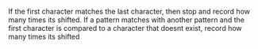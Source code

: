 If the first character matches the last character, then stop and record how many times its shifted.
If a pattern matches with another pattern and the first character is compared to a character that doesnt exist, record how many times its shifted